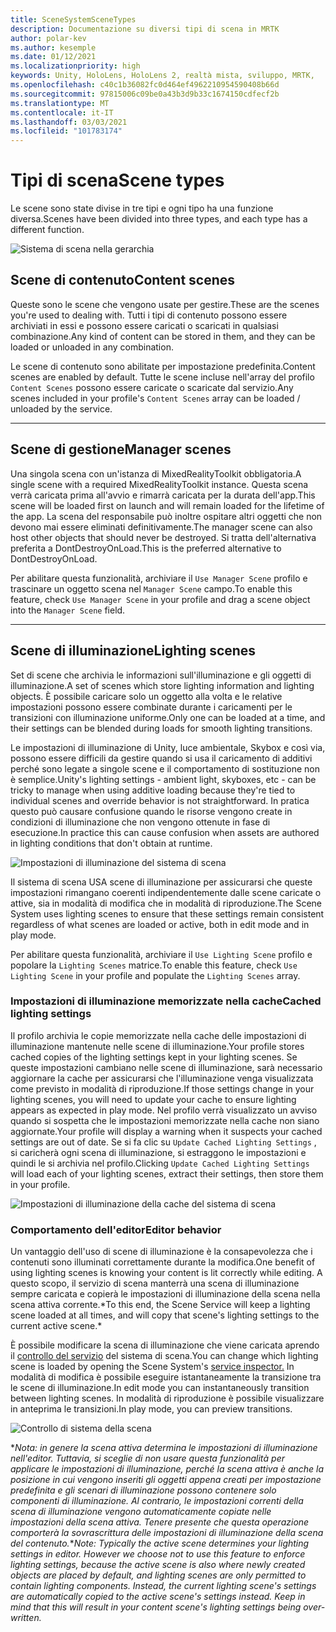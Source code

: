 ```yaml
---
title: SceneSystemSceneTypes
description: Documentazione su diversi tipi di scena in MRTK
author: polar-kev
ms.author: kesemple
ms.date: 01/12/2021
ms.localizationpriority: high
keywords: Unity, HoloLens, HoloLens 2, realtà mista, sviluppo, MRTK,
ms.openlocfilehash: c40c1b36082fc0d464ef4962210954590408b66d
ms.sourcegitcommit: 97815006c09be0a43b3d9b33c1674150cdfecf2b
ms.translationtype: MT
ms.contentlocale: it-IT
ms.lasthandoff: 03/03/2021
ms.locfileid: "101783174"
---
```

# <a name="scene-types"></a><span data-ttu-id="5d88b-104">Tipi di scena</span><span class="sxs-lookup"><span data-stu-id="5d88b-104">Scene types</span></span>

<span data-ttu-id="5d88b-105">Le scene sono state divise in tre tipi e ogni tipo ha una funzione diversa.</span><span class="sxs-lookup"><span data-stu-id="5d88b-105">Scenes have been divided into three types, and each type has a different function.</span></span>

![Sistema di scena nella gerarchia](../images/scene-system/MRTK_SceneSystemEditorSceneHierarchy.PNG)

## <a name="content-scenes"></a><span data-ttu-id="5d88b-107">Scene di contenuto</span><span class="sxs-lookup"><span data-stu-id="5d88b-107">Content scenes</span></span>

<span data-ttu-id="5d88b-108">Queste sono le scene che vengono usate per gestire.</span><span class="sxs-lookup"><span data-stu-id="5d88b-108">These are the scenes you're used to dealing with.</span></span> <span data-ttu-id="5d88b-109">Tutti i tipi di contenuto possono essere archiviati in essi e possono essere caricati o scaricati in qualsiasi combinazione.</span><span class="sxs-lookup"><span data-stu-id="5d88b-109">Any kind of content can be stored in them, and they can be loaded or unloaded in any combination.</span></span>

<span data-ttu-id="5d88b-110">Le scene di contenuto sono abilitate per impostazione predefinita.</span><span class="sxs-lookup"><span data-stu-id="5d88b-110">Content scenes are enabled by default.</span></span> <span data-ttu-id="5d88b-111">Tutte le scene incluse nell'array del profilo `Content Scenes` possono essere caricate o scaricate dal servizio.</span><span class="sxs-lookup"><span data-stu-id="5d88b-111">Any scenes included in your profile's `Content Scenes` array can be loaded / unloaded by the service.</span></span>

___

## <a name="manager-scenes"></a><span data-ttu-id="5d88b-112">Scene di gestione</span><span class="sxs-lookup"><span data-stu-id="5d88b-112">Manager scenes</span></span>

<span data-ttu-id="5d88b-113">Una singola scena con un'istanza di MixedRealityToolkit obbligatoria.</span><span class="sxs-lookup"><span data-stu-id="5d88b-113">A single scene with a required MixedRealityToolkit instance.</span></span> <span data-ttu-id="5d88b-114">Questa scena verrà caricata prima all'avvio e rimarrà caricata per la durata dell'app.</span><span class="sxs-lookup"><span data-stu-id="5d88b-114">This scene will be loaded first on launch and will remain loaded for the lifetime of the app.</span></span> <span data-ttu-id="5d88b-115">La scena del responsabile può inoltre ospitare altri oggetti che non devono mai essere eliminati definitivamente.</span><span class="sxs-lookup"><span data-stu-id="5d88b-115">The manager scene can also host other objects that should never be destroyed.</span></span> <span data-ttu-id="5d88b-116">Si tratta dell'alternativa preferita a DontDestroyOnLoad.</span><span class="sxs-lookup"><span data-stu-id="5d88b-116">This is the preferred alternative to DontDestroyOnLoad.</span></span>

<span data-ttu-id="5d88b-117">Per abilitare questa funzionalità, archiviare il `Use Manager Scene` profilo e trascinare un oggetto scena nel `Manager Scene` campo.</span><span class="sxs-lookup"><span data-stu-id="5d88b-117">To enable this feature, check `Use Manager Scene` in your profile and drag a scene object into the `Manager Scene` field.</span></span>

___

## <a name="lighting-scenes"></a><span data-ttu-id="5d88b-118">Scene di illuminazione</span><span class="sxs-lookup"><span data-stu-id="5d88b-118">Lighting scenes</span></span>

<span data-ttu-id="5d88b-119">Set di scene che archivia le informazioni sull'illuminazione e gli oggetti di illuminazione.</span><span class="sxs-lookup"><span data-stu-id="5d88b-119">A set of scenes which store lighting information and lighting objects.</span></span> <span data-ttu-id="5d88b-120">È possibile caricare solo un oggetto alla volta e le relative impostazioni possono essere combinate durante i caricamenti per le transizioni con illuminazione uniforme.</span><span class="sxs-lookup"><span data-stu-id="5d88b-120">Only one can be loaded at a time, and their settings can be blended during loads for smooth lighting transitions.</span></span>

<span data-ttu-id="5d88b-121">Le impostazioni di illuminazione di Unity, luce ambientale, Skybox e così via, possono essere difficili da gestire quando si usa il caricamento di additivi perché sono legate a singole scene e il comportamento di sostituzione non è semplice.</span><span class="sxs-lookup"><span data-stu-id="5d88b-121">Unity's lighting settings - ambient light, skyboxes, etc - can be tricky to manage when using additive loading because they're tied to individual scenes and override behavior is not straightforward.</span></span> <span data-ttu-id="5d88b-122">In pratica questo può causare confusione quando le risorse vengono create in condizioni di illuminazione che non vengono ottenute in fase di esecuzione.</span><span class="sxs-lookup"><span data-stu-id="5d88b-122">In practice this can cause confusion when assets are authored in lighting conditions that don't obtain at runtime.</span></span>

![Impostazioni di illuminazione del sistema di scena](../images/scene-system/MRTK_SceneSystemLightingSettings.PNG)

<span data-ttu-id="5d88b-124">Il sistema di scena USA scene di illuminazione per assicurarsi che queste impostazioni rimangano coerenti indipendentemente dalle scene caricate o attive, sia in modalità di modifica che in modalità di riproduzione.</span><span class="sxs-lookup"><span data-stu-id="5d88b-124">The Scene System uses lighting scenes to ensure that these settings remain consistent regardless of what scenes are loaded or active, both in edit mode and in play mode.</span></span>

<span data-ttu-id="5d88b-125">Per abilitare questa funzionalità, archiviare il `Use Lighting Scene` profilo e popolare la `Lighting Scenes` matrice.</span><span class="sxs-lookup"><span data-stu-id="5d88b-125">To enable this feature, check `Use Lighting Scene` in your profile and populate the `Lighting Scenes` array.</span></span>

### <a name="cached-lighting-settings"></a><span data-ttu-id="5d88b-126">Impostazioni di illuminazione memorizzate nella cache</span><span class="sxs-lookup"><span data-stu-id="5d88b-126">Cached lighting settings</span></span>

<span data-ttu-id="5d88b-127">Il profilo archivia le copie memorizzate nella cache delle impostazioni di illuminazione mantenute nelle scene di illuminazione.</span><span class="sxs-lookup"><span data-stu-id="5d88b-127">Your profile stores cached copies of the lighting settings kept in your lighting scenes.</span></span> <span data-ttu-id="5d88b-128">Se queste impostazioni cambiano nelle scene di illuminazione, sarà necessario aggiornare la cache per assicurarsi che l'illuminazione venga visualizzata come previsto in modalità di riproduzione.</span><span class="sxs-lookup"><span data-stu-id="5d88b-128">If those settings change in your lighting scenes, you will need to update your cache to ensure lighting appears as expected in play mode.</span></span> <span data-ttu-id="5d88b-129">Nel profilo verrà visualizzato un avviso quando si sospetta che le impostazioni memorizzate nella cache non siano aggiornate.</span><span class="sxs-lookup"><span data-stu-id="5d88b-129">Your profile will display a warning when it suspects your cached settings are out of date.</span></span> <span data-ttu-id="5d88b-130">Se si fa clic su `Update Cached Lighting Settings` , si caricherà ogni scena di illuminazione, si estraggono le impostazioni e quindi le si archivia nel profilo.</span><span class="sxs-lookup"><span data-stu-id="5d88b-130">Clicking `Update Cached Lighting Settings` will load each of your lighting scenes, extract their settings, then store them in your profile.</span></span>

![Impostazioni di illuminazione della cache del sistema di scena](../images/scene-system/MRTK_SceneSystemCachedLightingSettings.PNG)

### <a name="editor-behavior"></a><span data-ttu-id="5d88b-132">Comportamento dell'editor</span><span class="sxs-lookup"><span data-stu-id="5d88b-132">Editor behavior</span></span>

<span data-ttu-id="5d88b-133">Un vantaggio dell'uso di scene di illuminazione è la consapevolezza che i contenuti sono illuminati correttamente durante la modifica.</span><span class="sxs-lookup"><span data-stu-id="5d88b-133">One benefit of using lighting scenes is knowing your content is lit correctly while editing.</span></span> <span data-ttu-id="5d88b-134">A questo scopo, il servizio di scena manterrà una scena di illuminazione sempre caricata e copierà le impostazioni di illuminazione della scena nella scena attiva corrente.\*</span><span class="sxs-lookup"><span data-stu-id="5d88b-134">To this end, the Scene Service will keep a lighting scene loaded at all times, and will copy that scene's lighting settings to the current active scene.\*</span></span>

<span data-ttu-id="5d88b-135">È possibile modificare la scena di illuminazione che viene caricata aprendo il [controllo del servizio](../../configuration/MixedRealityConfigurationGuide.md#editor-utilities) del sistema di scena.</span><span class="sxs-lookup"><span data-stu-id="5d88b-135">You can change which lighting scene is loaded by opening the Scene System's [service inspector.](../../configuration/MixedRealityConfigurationGuide.md#editor-utilities)</span></span> <span data-ttu-id="5d88b-136">In modalità di modifica è possibile eseguire istantaneamente la transizione tra le scene di illuminazione.</span><span class="sxs-lookup"><span data-stu-id="5d88b-136">In edit mode you can instantaneously transition between lighting scenes.</span></span> <span data-ttu-id="5d88b-137">In modalità di riproduzione è possibile visualizzare in anteprima le transizioni.</span><span class="sxs-lookup"><span data-stu-id="5d88b-137">In play mode, you can preview transitions.</span></span>

![Controllo di sistema della scena](../images/scene-system/MRTK_SceneSystemServiceInspector.PNG)

<span data-ttu-id="5d88b-139">\**Nota: in genere la scena attiva determina le impostazioni di illuminazione nell'editor. Tuttavia, si sceglie di non usare questa funzionalità per applicare le impostazioni di illuminazione, perché la scena attiva è anche la posizione in cui vengono inseriti gli oggetti appena creati per impostazione predefinita e gli scenari di illuminazione possono contenere solo componenti di illuminazione. Al contrario, le impostazioni correnti della scena di illuminazione vengono automaticamente copiate nelle impostazioni della scena attiva. Tenere presente che questa operazione comporterà la sovrascrittura delle impostazioni di illuminazione della scena del contenuto.*</span><span class="sxs-lookup"><span data-stu-id="5d88b-139">\**Note: Typically the active scene determines your lighting settings in editor. However we choose not to use this feature to enforce lighting settings, because the active scene is also where newly created objects are placed by default, and lighting scenes are only permitted to contain lighting components. Instead, the current lighting scene's settings are automatically copied to the active scene's settings instead. Keep in mind that this will result in your content scene's lighting settings being over-written.*</span></span>
